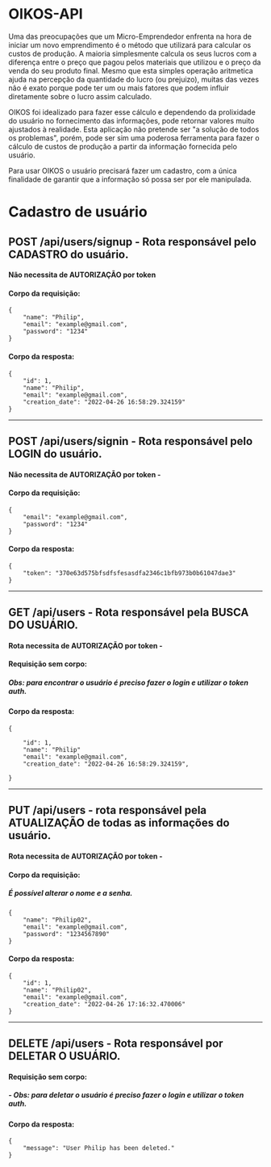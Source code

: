 # OIKOS-API

Uma das preocupações que um Micro-Emprendedor enfrenta na hora de iniciar um novo emprendimento é o método que utilizará para calcular os custos de produção. A maioria simplesmente calcula os seus lucros com a diferença entre o preço que pagou pelos materiais que utilizou e o preço da venda do seu produto final. Mesmo que esta simples operação aritmetica ajuda na percepção da quantidade do lucro (ou prejuizo), muitas das vezes não é exato porque pode ter um ou mais fatores que podem influir diretamente sobre o lucro assim calculado.

OIKOS foi idealizado para fazer esse cálculo e dependendo da prolixidade do usuário no fornecimento das informações, pode retornar valores muito ajustados à realidade. Esta aplicação não pretende ser "a solução de todos os problemas", porém, pode ser sim uma poderosa ferramenta para fazer o cálculo de custos de produção a partir da informação fornecida pelo usuário.

Para usar OIKOS o usuário precisará fazer um cadastro, com a única finalidade de garantir que a informação só possa ser por ele manipulada.

# Cadastro de usuário



## POST /api/users/signup - Rota responsável pelo CADASTRO do usuário.

####  Não necessita de AUTORIZAÇÃO por token 

####  Corpo da requisição:

    {
        "name": "Philip",
        "email": "example@gmail.com",
        "password": "1234"
    }

####  Corpo da resposta:


    { 
        "id": 1,
        "name": "Philip",
        "email": "example@gmail.com",
        "creation_date": "2022-04-26 16:58:29.324159"
    }



---------------------------------------------------------------



## POST /api/users/signin - Rota responsável pelo LOGIN do usuário.

####  Não necessita de AUTORIZAÇÃO por token -

####  Corpo da requisição:

    {
        "email": "example@gmail.com",
        "password": "1234"
    }

####  Corpo da resposta:

    {
        "token": "370e63d575bfsdfsfesasdfa2346c1bfb973b0b61047dae3"
    }



---------------------------------------------------------------



## GET /api/users - Rota responsável pela BUSCA DO USUÁRIO.


####  Rota necessita de AUTORIZAÇÃO por token -
 

####  Requisição sem corpo:

#####  Obs: para encontrar o usuário é preciso fazer o login e utilizar o token auth.


####  Corpo da resposta:

    {

        "id": 1,
        "name": "Philip"
        "email": "example@gmail.com",
        "creation_date": "2022-04-26 16:58:29.324159",

    }



---------------------------------------------------------------



## PUT /api/users - rota responsável pela ATUALIZAÇÃO de todas as informações do usuário.


####  Rota necessita de AUTORIZAÇÃO por token -
 

####  Corpo da requisição:

#####  É possível alterar o nome e a senha.

    {
        "name": "Philip02",
        "email": "example@gmail.com",
        "password": "1234567890"
    }


####  Corpo da resposta:

    {
    	"id": 1,
    	"name": "Philip02",
    	"email": "example@gmail.com",
    	"creation_date": "2022-04-26 17:16:32.470006"
    }



---------------------------------------------------------------



## DELETE /api/users - Rota responsável por DELETAR O USUÁRIO.


####  Requisição sem corpo:

#####   -     Obs: para deletar o usuário é preciso fazer o login e utilizar o token auth.

####  Corpo da resposta:


    {
        "message": "User Philip has been deleted."
    }